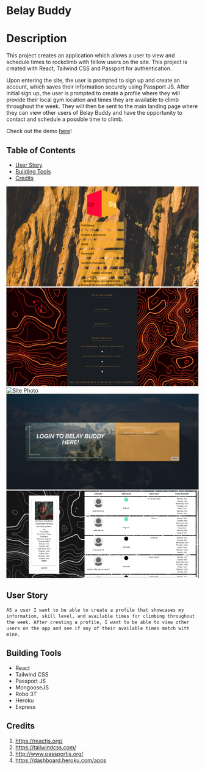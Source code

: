 # Belay Buddy 

# Description

This project creates an application which allows a user to view and schedule times to rockclimb with fellow users on the site. This project is created with React, Tailwind CSS and Passport for authentication. 

Upon entering the site, the user is prompted to sign up and create an account, which saves their information securely using Passport JS. After initial sign up, the user is prompted to create a profile where they will provide their local gym location and times they are available to climb throughout the week. They will then be sent to the main landing page where they can view other users of Belay Buddy and have the opportunity to contact and schedule a possible time to climb. 

Check out the demo [here](https://drive.google.com/file/d/1ikJFGkNK2Xt7bPuYxJmJn6yohxJAw1Ht/view)!

## Table of Contents

 * [User Story](#User-Story)
 * [Building Tools](#Building-Tools)
 * [Credits](#Credits)



![Site Photo](/client/BelayBuddyPictures/sitepage.png)
![Site Photo](/client/BelayBuddyPictures/createprofile.png)
![Site Photo](/client/BelayBuddyPictures/profilecard.png)
![Site Photo](/client/BelayBuddyPictures/login.png)
![Site Photo](/client/BelayBuddyPictures/landingpage.png)


## User Story
<pre><code>AS a user I want to be able to create a profile that showcases my information, skill level, and available times for climbing throughout the week. After creating a profile, I want to be able to view other users on the app and see if any of their available times match with mine. 
</code></pre>

## Building Tools 

 * React 
 * Tailwind CSS
 * Passport JS
 * MongooseJS
 * Robo 3T
 * Heroku
 * Express

## Credits
1. https://reactjs.org/
2. https://tailwindcss.com/
3. http://www.passportjs.org/
4. https://dashboard.heroku.com/apps

